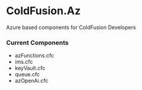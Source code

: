 # ColdFusion.Az
Azure based components for ColdFusion Developers


### Current Components

- azFunctions.cfc
- ims.cfc
- keyVault.cfc
- queue.cfc
- azOpenAi.cfc
